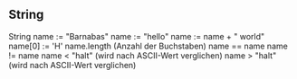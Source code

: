 ## String

String name := "Barnabas"
name := "hello"
name := name + " world"
name[0] := 'H'
name.length (Anzahl der Buchstaben)
name == name
name != name
name < "halt" (wird nach ASCII-Wert verglichen)
name > "halt" (wird nach ASCII-Wert verglichen)
